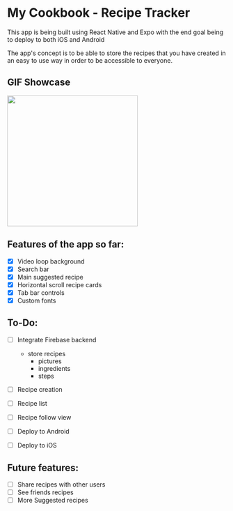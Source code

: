 # My Cookbook - Recipe Tracker

This app is being built using React Native and Expo with the end goal being to deploy to both iOS and Android

The app's concept is to be able to store the recipes that you have created in an easy to use way in order to be accessible to everyone.

## GIF Showcase

<img src="/recipe1_1.gif?raw=true" width="300px">

## Features of the app so far:

- [x] Video loop background
- [x] Search bar
- [x] Main suggested recipe
- [x] Horizontal scroll recipe cards
- [x] Tab bar controls
- [x] Custom fonts

## To-Do:

- [ ] Integrate Firebase backend 
  - store recipes
    - pictures
    - ingredients
    - steps
- [ ] Recipe creation
- [ ] Recipe list
- [ ] Recipe follow view

- [ ] Deploy to Android
- [ ] Deploy to iOS

## Future features:

- [ ] Share recipes with other users
- [ ] See friends recipes
- [ ] More Suggested recipes
